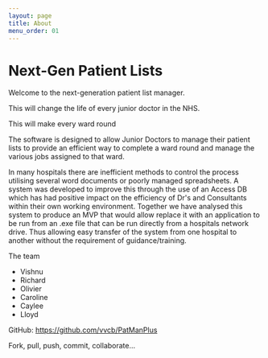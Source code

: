 ```yaml
---
layout: page
title: About
menu_order: 01
---
```

# Next-Gen Patient Lists

Welcome to the next-generation patient list manager.

This will change the life of every junior doctor in the NHS.

This will make every ward round

The software is designed to allow Junior Doctors to manage their patient lists to provide an efficient way to complete a ward round and manage the various jobs assigned to that ward.

In many hospitals there are inefficient methods to control the process utilising several word documents or poorly managed spreadsheets. A system was developed to improve this through the use of an Access DB which has had positive impact on the efficiency of Dr's and Consultants within their own working environment. Together we have analysed this system to produce an MVP that would allow replace it with an application to be run from an .exe file that can be run directly from a hospitals network drive. Thus allowing easy transfer of the system from one hospital to another without the requirement of guidance/training. 

The team
- Vishnu  
- Richard  
- Olivier  
- Caroline  
- Caylee  
- Lloyd  

GitHub: https://github.com/vvcb/PatManPlus

Fork, pull, push, commit, collaborate...
